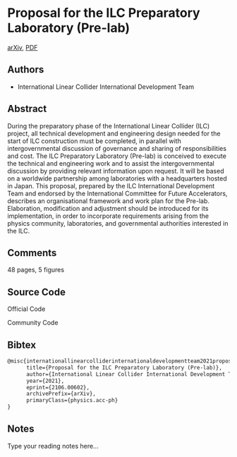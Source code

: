 
# Proposal for the ILC Preparatory Laboratory (Pre-lab)

[arXiv](https://arxiv.org/abs/2106.0602), [PDF](https://arxiv.org/pdf/2106.0602.pdf)

## Authors

- International Linear Collider International Development Team

## Abstract

During the preparatory phase of the International Linear Collider (ILC) project, all technical development and engineering design needed for the start of ILC construction must be completed, in parallel with intergovernmental discussion of governance and sharing of responsibilities and cost. The ILC Preparatory Laboratory (Pre-lab) is conceived to execute the technical and engineering work and to assist the intergovernmental discussion by providing relevant information upon request. It will be based on a worldwide partnership among laboratories with a headquarters hosted in Japan. This proposal, prepared by the ILC International Development Team and endorsed by the International Committee for Future Accelerators, describes an organisational framework and work plan for the Pre-lab. Elaboration, modification and adjustment should be introduced for its implementation, in order to incorporate requirements arising from the physics community, laboratories, and governmental authorities interested in the ILC.

## Comments

48 pages, 5 figures

## Source Code

Official Code



Community Code



## Bibtex

```tex
@misc{internationallinearcolliderinternationaldevelopmentteam2021proposal,
      title={Proposal for the ILC Preparatory Laboratory (Pre-lab)}, 
      author={International Linear Collider International Development Team},
      year={2021},
      eprint={2106.00602},
      archivePrefix={arXiv},
      primaryClass={physics.acc-ph}
}
```

## Notes

Type your reading notes here...

